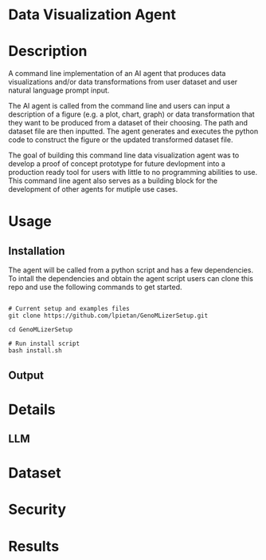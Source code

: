 # Data Visualization Agent

# Description
A command line implementation of an AI agent that produces data visualizations and/or data transformations from user dataset and user natural language prompt input. 

The AI agent is called from the command line and users can input a description of a figure (e.g. a plot, chart, graph) or data transformation that they want to be produced from a dataset of their choosing. The path and dataset file are then inputted. The agent generates and executes the python code to construct the figure or the updated transformed dataset file. 

The goal of building this command line data visualization agent was to develop a proof of concept prototype for future devlopment into a production ready tool for users with little to no programming abilities to use. This command line agent also serves as a building block for the development of other agents for mutiple use cases. 

# Usage
## Installation
The agent will be called from a python script and has a few dependencies. To intall the dependencies and obtain the agent script users can clone this repo and use the following commands to get started.   
```

# Current setup and examples files
git clone https://github.com/lpietan/GenoMLizerSetup.git

cd GenoMLizerSetup

# Run install script
bash install.sh

```

## Output

# Details

## LLM

# Dataset

# Security


# Results 

